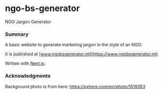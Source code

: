 # ngo-bs-generator

NGO Jargon Generator

### Summary

A basic website to generate marketing jargon in the style of an NGO.

It is published at [www.ngobsgenerator.ml](https://www.ngobsgenerator.ml)

Written with [Next.js](https://nextjs.org/).

### Acknowledgments

Background photo is from here:
https://pxhere.com/en/photo/1519353
